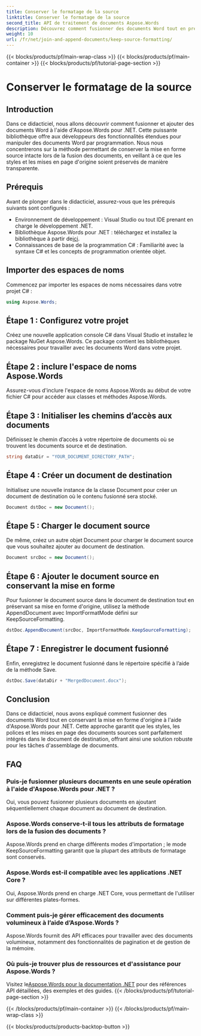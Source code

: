 ```yaml
---
title: Conserver le formatage de la source
linktitle: Conserver le formatage de la source
second_title: API de traitement de documents Aspose.Words
description: Découvrez comment fusionner des documents Word tout en préservant la mise en forme à l'aide d'Aspose.Words pour .NET. Idéal pour les développeurs souhaitant automatiser les tâches d'assemblage de documents.
weight: 10
url: /fr/net/join-and-append-documents/keep-source-formatting/
---
```


{{< blocks/products/pf/main-wrap-class >}}
{{< blocks/products/pf/main-container >}}
{{< blocks/products/pf/tutorial-page-section >}}

# Conserver le formatage de la source

## Introduction

Dans ce didacticiel, nous allons découvrir comment fusionner et ajouter des documents Word à l'aide d'Aspose.Words pour .NET. Cette puissante bibliothèque offre aux développeurs des fonctionnalités étendues pour manipuler des documents Word par programmation. Nous nous concentrerons sur la méthode permettant de conserver la mise en forme source intacte lors de la fusion des documents, en veillant à ce que les styles et les mises en page d'origine soient préservés de manière transparente.

## Prérequis

Avant de plonger dans le didacticiel, assurez-vous que les prérequis suivants sont configurés :

- Environnement de développement : Visual Studio ou tout IDE prenant en charge le développement .NET.
-  Bibliothèque Aspose.Words pour .NET : téléchargez et installez la bibliothèque à partir de[ici](https://releases.aspose.com/words/net/).
- Connaissances de base de la programmation C# : Familiarité avec la syntaxe C# et les concepts de programmation orientée objet.

## Importer des espaces de noms

Commencez par importer les espaces de noms nécessaires dans votre projet C# :

```csharp
using Aspose.Words;
```

## Étape 1 : Configurez votre projet

Créez une nouvelle application console C# dans Visual Studio et installez le package NuGet Aspose.Words. Ce package contient les bibliothèques nécessaires pour travailler avec les documents Word dans votre projet.

## Étape 2 : inclure l'espace de noms Aspose.Words

Assurez-vous d'inclure l'espace de noms Aspose.Words au début de votre fichier C# pour accéder aux classes et méthodes Aspose.Words.

## Étape 3 : Initialiser les chemins d’accès aux documents

Définissez le chemin d’accès à votre répertoire de documents où se trouvent les documents source et de destination.

```csharp
string dataDir = "YOUR_DOCUMENT_DIRECTORY_PATH";
```

## Étape 4 : Créer un document de destination

Initialisez une nouvelle instance de la classe Document pour créer un document de destination où le contenu fusionné sera stocké.

```csharp
Document dstDoc = new Document();
```

## Étape 5 : Charger le document source

De même, créez un autre objet Document pour charger le document source que vous souhaitez ajouter au document de destination.

```csharp
Document srcDoc = new Document();
```

## Étape 6 : Ajouter le document source en conservant la mise en forme

Pour fusionner le document source dans le document de destination tout en préservant sa mise en forme d'origine, utilisez la méthode AppendDocument avec ImportFormatMode défini sur KeepSourceFormatting.

```csharp
dstDoc.AppendDocument(srcDoc, ImportFormatMode.KeepSourceFormatting);
```

## Étape 7 : Enregistrer le document fusionné

Enfin, enregistrez le document fusionné dans le répertoire spécifié à l’aide de la méthode Save.

```csharp
dstDoc.Save(dataDir + "MergedDocument.docx");
```

## Conclusion

Dans ce didacticiel, nous avons expliqué comment fusionner des documents Word tout en conservant la mise en forme d'origine à l'aide d'Aspose.Words pour .NET. Cette approche garantit que les styles, les polices et les mises en page des documents sources sont parfaitement intégrés dans le document de destination, offrant ainsi une solution robuste pour les tâches d'assemblage de documents.

## FAQ

### Puis-je fusionner plusieurs documents en une seule opération à l'aide d'Aspose.Words pour .NET ?
Oui, vous pouvez fusionner plusieurs documents en ajoutant séquentiellement chaque document au document de destination.

### Aspose.Words conserve-t-il tous les attributs de formatage lors de la fusion des documents ?
Aspose.Words prend en charge différents modes d'importation ; le mode KeepSourceFormatting garantit que la plupart des attributs de formatage sont conservés.

### Aspose.Words est-il compatible avec les applications .NET Core ?
Oui, Aspose.Words prend en charge .NET Core, vous permettant de l'utiliser sur différentes plates-formes.

### Comment puis-je gérer efficacement des documents volumineux à l’aide d’Aspose.Words ?
Aspose.Words fournit des API efficaces pour travailler avec des documents volumineux, notamment des fonctionnalités de pagination et de gestion de la mémoire.

### Où puis-je trouver plus de ressources et d'assistance pour Aspose.Words ?
 Visitez le[Aspose.Words pour la documentation .NET](https://reference.aspose.com/words/net/) pour des références API détaillées, des exemples et des guides.
{{< /blocks/products/pf/tutorial-page-section >}}

{{< /blocks/products/pf/main-container >}}
{{< /blocks/products/pf/main-wrap-class >}}

{{< blocks/products/products-backtop-button >}}
